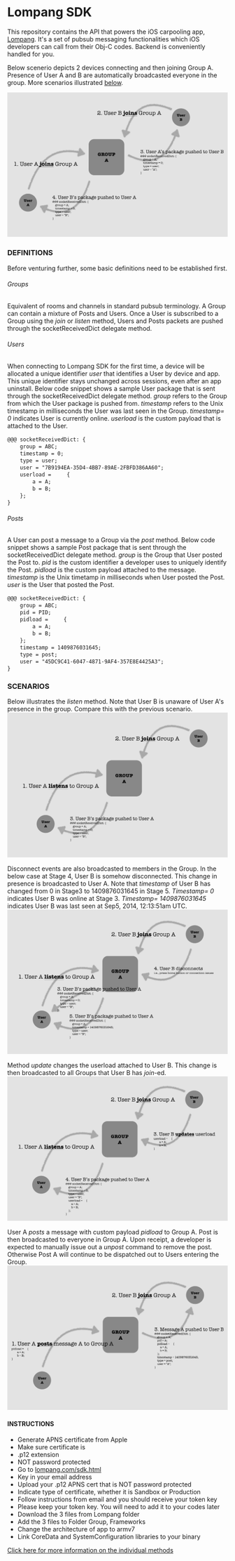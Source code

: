 Lompang SDK
===========

This repository contains the API that powers the iOS carpooling app, [Lompang](http://appstore.com/lompang). It's a set of pubsub messaging functionalities which iOS developers can call from their Obj-C codes. Backend is conveniently handled for you.

Below scenerio depicts 2 devices connecting and then joining Group A. Presence of User A and B are automatically broadcasted everyone in the group. More scenarios illustrated [below](#morescenarios).

![Join](/images/1.png)

### DEFINITIONS
Before venturing further, some basic definitions need to be established first. 

###### Groups
Equivalent of rooms and channels in standard pubsub terminology. A Group can contain a mixture of Posts and Users. Once a User is subscribed to a Group using the _join_ or _listen_ method, Users and Posts packets are pushed through the socketReceivedDict delegate method.

###### Users
When connecting to Lompang SDK for the first time, a device will be allocated a unique identifier _user_ that identifies a User by device and app. This unique identifier stays unchanged across sessions, even after an app uninstall. Below code snippet shows a sample User package that is sent through the socketReceivedDict delegate method. _group_ refers to the Group from which the User package is pushed from. _timestamp_ refers to the Unix timestamp in milliseconds the User was last seen in the Group. _timestamp= 0_ indicates User is currently online. _userload_ is the custom payload that is attached to the User.

```
@@@ socketReceivedDict: {
    group = ABC;
    timestamp = 0;
    type = user;
    user = "7B9194EA-35D4-4BB7-89AE-2FBFD386AA60";
    userload =     {
        a = A;
        b = B;
    };
}
```

###### Posts
A User can post a message to a Group via the _post_ method. Below code snippet shows a sample Post package that is sent through the socketReceivedDict delegate method. _group_ is the Group that User posted the Post to. _pid_ is the custom identifier a developer uses to uniquely identify the Post. _pidload_ is the custom payload attached to the message. _timestamp_ is the Unix timetamp in milliseconds when User posted the Post. _user_ is the User that posted the Post.  

```
@@@ socketReceivedDict: {
    group = ABC;
    pid = PID;
    pidload =     {
        a = A;
        b = B;
    };
    timestamp = 1409876031645;
    type = post;
    user = "45DC9C41-6047-4871-9AF4-357E8E4425A3";
}
```

### SCENARIOS <a name="morescenarios"></a>

Below illustrates the _listen_ method. Note that User B is unaware of User A's presence in the group. Compare this with the previous scenario.
![Listen](/images/2.png)

Disconnect events are also broadcasted to members in the Group. In the below case at Stage 4, User B is somehow disconnected. This change in presence is broadcasted to User A. Note that _timestamp_ of User B has changed from 0 in Stage3 to 1409876031645 in Stage 5. _Timestamp= 0_ indicates User B was online at Stage 3. _Timestamp= 1409876031645_ indicates User B was last seen at Sep5, 2014, 12:13:51am UTC.
![Disconnect](/images/3.png)

Method _update_ changes the userload attached to User B. This change is then broadcasted to all Groups that User B has _join_-ed.
![](/images/4.png)

User A _posts_ a message with custom payload _pidload_ to Group A. Post is then broadcasted to everyone in Group A. Upon receipt, a developer is expected to manually issue out a _unpost_ command to remove the post. Otherwise Post A will continue to be dispatched out to Users entering the Group.
![](/images/5.png)

#### INSTRUCTIONS
* Generate APNS certificate from Apple
* Make sure certificate is
 * .p12 extension
 * NOT password protected
* Go to [lompang.com/sdk.html](http://lompang.com/sdk.html)
 * Key in your email address
 * Upload your .p12 APNS cert that is NOT password protected
 * Indicate type of certificate, whether it is Sandbox or Production
* Follow instructions from email and you should receive your token key
* Please keep your token key. You will need to add it to your codes later
* Download the 3 files from Lompang folder
* Add the 3 files to Folder Group, Frameworks
* Change the architecture of app to armv7
* Link CoreData and SystemConfiguration libraries to your binary

[Click here for more information on the individual methods](https://github.com/ngzhongcai/lompang/blob/master/Lompang/Lompang.h)
